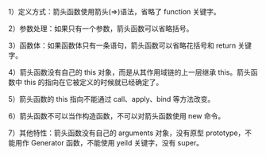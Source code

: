 1）定义方式：箭头函数使用箭头(=>)语法，省略了 function 关键字。

2）参数处理：如果只有一个参数，箭头函数可以省略括号。

3）函数体：如果函数体只有一条语句，箭头函数可以省略花括号和 return 关键字。

4）箭头函数没有自己的 this 对象，而是从其作用域链的上一层继承 this。‌箭头函数中 this 的指向在它被定义的时候就已经确定了。

5）箭头函数的 this 指向不能通过 call、apply、bind 等方法改变。

6）箭头函数不可以当作构造函数，不可以对箭头函数使用 new 命令。

7）其他特性：箭头函数没有自己的 arguments 对象，没有原型 prototype，不能用作 Generator 函数，不能使用 yeild 关键字，没有 super。